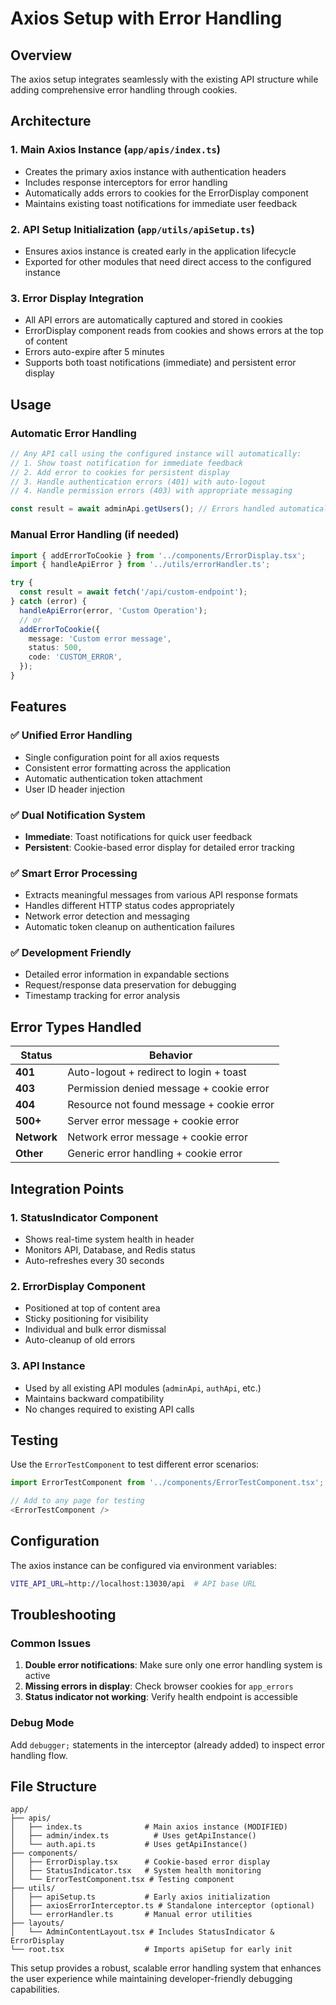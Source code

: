 # Axios Setup with Error Handling

## Overview

The axios setup integrates seamlessly with the existing API structure while adding comprehensive error handling through cookies.

## Architecture

### 1. **Main Axios Instance** (`app/apis/index.ts`)

- Creates the primary axios instance with authentication headers
- Includes response interceptors for error handling
- Automatically adds errors to cookies for the ErrorDisplay component
- Maintains existing toast notifications for immediate user feedback

### 2. **API Setup Initialization** (`app/utils/apiSetup.ts`)

- Ensures axios instance is created early in the application lifecycle
- Exported for other modules that need direct access to the configured instance

### 3. **Error Display Integration**

- All API errors are automatically captured and stored in cookies
- ErrorDisplay component reads from cookies and shows errors at the top of content
- Errors auto-expire after 5 minutes
- Supports both toast notifications (immediate) and persistent error display

## Usage

### Automatic Error Handling

```typescript
// Any API call using the configured instance will automatically:
// 1. Show toast notification for immediate feedback
// 2. Add error to cookies for persistent display
// 3. Handle authentication errors (401) with auto-logout
// 4. Handle permission errors (403) with appropriate messaging

const result = await adminApi.getUsers(); // Errors handled automatically
```

### Manual Error Handling (if needed)

```typescript
import { addErrorToCookie } from '../components/ErrorDisplay.tsx';
import { handleApiError } from '../utils/errorHandler.ts';

try {
  const result = await fetch('/api/custom-endpoint');
} catch (error) {
  handleApiError(error, 'Custom Operation');
  // or
  addErrorToCookie({
    message: 'Custom error message',
    status: 500,
    code: 'CUSTOM_ERROR',
  });
}
```

## Features

### ✅ **Unified Error Handling**

- Single configuration point for all axios requests
- Consistent error formatting across the application
- Automatic authentication token attachment
- User ID header injection

### ✅ **Dual Notification System**

- **Immediate**: Toast notifications for quick user feedback
- **Persistent**: Cookie-based error display for detailed error tracking

### ✅ **Smart Error Processing**

- Extracts meaningful messages from various API response formats
- Handles different HTTP status codes appropriately
- Network error detection and messaging
- Automatic token cleanup on authentication failures

### ✅ **Development Friendly**

- Detailed error information in expandable sections
- Request/response data preservation for debugging
- Timestamp tracking for error analysis

## Error Types Handled

| Status      | Behavior                                  |
| ----------- | ----------------------------------------- |
| **401**     | Auto-logout + redirect to login + toast   |
| **403**     | Permission denied message + cookie error  |
| **404**     | Resource not found message + cookie error |
| **500+**    | Server error message + cookie error       |
| **Network** | Network error message + cookie error      |
| **Other**   | Generic error handling + cookie error     |

## Integration Points

### 1. **StatusIndicator Component**

- Shows real-time system health in header
- Monitors API, Database, and Redis status
- Auto-refreshes every 30 seconds

### 2. **ErrorDisplay Component**

- Positioned at top of content area
- Sticky positioning for visibility
- Individual and bulk error dismissal
- Auto-cleanup of old errors

### 3. **API Instance**

- Used by all existing API modules (`adminApi`, `authApi`, etc.)
- Maintains backward compatibility
- No changes required to existing API calls

## Testing

Use the `ErrorTestComponent` to test different error scenarios:

```typescript
import ErrorTestComponent from '../components/ErrorTestComponent.tsx';

// Add to any page for testing
<ErrorTestComponent />
```

## Configuration

The axios instance can be configured via environment variables:

```bash
VITE_API_URL=http://localhost:13030/api  # API base URL
```

## Troubleshooting

### Common Issues

1. **Double error notifications**: Make sure only one error handling system is active
2. **Missing errors in display**: Check browser cookies for `app_errors`
3. **Status indicator not working**: Verify health endpoint is accessible

### Debug Mode

Add `debugger;` statements in the interceptor (already added) to inspect error handling flow.

## File Structure

```
app/
├── apis/
│   ├── index.ts              # Main axios instance (MODIFIED)
│   ├── admin/index.ts          # Uses getApiInstance()
│   └── auth.api.ts           # Uses getApiInstance()
├── components/
│   ├── ErrorDisplay.tsx      # Cookie-based error display
│   ├── StatusIndicator.tsx   # System health monitoring
│   └── ErrorTestComponent.tsx # Testing component
├── utils/
│   ├── apiSetup.ts           # Early axios initialization
│   ├── axiosErrorInterceptor.ts # Standalone interceptor (optional)
│   └── errorHandler.ts       # Manual error utilities
├── layouts/
│   └── AdminContentLayout.tsx # Includes StatusIndicator & ErrorDisplay
└── root.tsx                  # Imports apiSetup for early init
```

This setup provides a robust, scalable error handling system that enhances the user experience while maintaining developer-friendly debugging capabilities.
